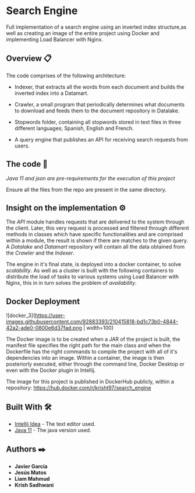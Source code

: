 # Search Engine
Full implementation of a search engine using an inverted index structure,as well as creating an image of the entire project using Docker and implementing Load Balancer with Nginx.
## Overview 📋
The code comprises of the following architecture:

* Indexer, that extracts all the words from each document and builds the inverted index into a Datamart.

* Crawler, a small program that periodically determines what documents to download and feeds them to the document repository in Datalake.

* Stopwords folder, containing all stopwords stored in text files in three different languages; Spanish, English and French.

* A query engine that publishes an API for receiving search requests from users.


## The code 🔧
*Java 11 and json are pre-requirements for the execution of this project*

Ensure all the files from the repo are present in the same directory.

## Insight on the implementation ⚙️

The *API* module handles requests that are delivered to the system through the client. Later, this very request is processed and filtered through different methods in classes which have specific functionalities and are comprised within a module, the result is shown if there are matches to the given query. A *Datalake* and *Datamart* repository will contain all the data obtained from the *Crawler* and the *Indexer*. 

The engine in it's final state, is deployed into a docker container, to solve *scalability*. As well as a cluster is built with the following containers to distribute the load of tasks to various systems using Load Balancer with Nginx, this in in turn solves the problem of *availability*.

## Docker Deployment 
![docker_3](https://user-images.githubusercontent.com/92883393/210415818-bd1c73b0-4844-42a2-ade0-0800e6d37fad.png | width=100)

The Docker image is to be created when a JAR of the project is built, the manifest file specifies the right path for the main class and when the Dockerfile has the right commands to compile the project with all of it's dependencies into an image. 
Within a container, the image is then posteriorly executed, either through the command line, Docker Desktop or even with the Docker plugin in Intellij.

The image for this project is published in DockerHub publicly, within a repository: https://hub.docker.com/r/krisht97/search_engine

## Built With 🛠️

* [Intellij Idea](https://www.jetbrains.com/es-es/idea/) - The text editor used.
* [Java 11](https://www.oracle.com/java/technologies/javase/jdk11-archive-downloads.html) - The java version used.

## Authors ✒️
* **Javier García**
* **Jesús Matos**
* **Liam Mahmud**
* **Krish Sadhwani**
